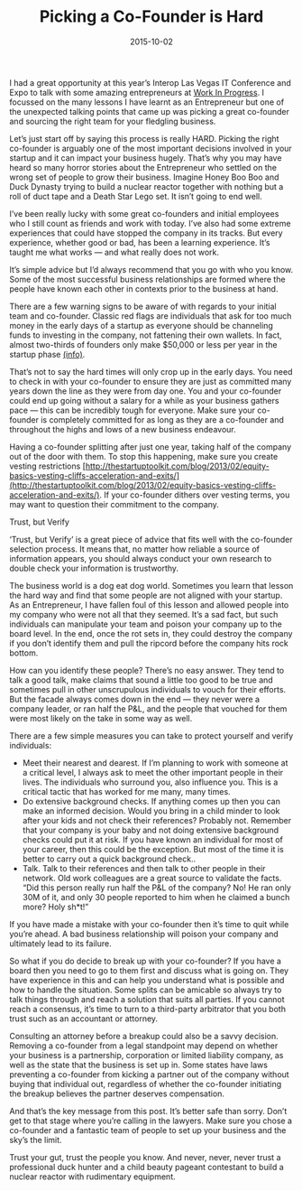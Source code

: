 ﻿---
title: 'Picking a Co-Founder is Hard'
tags:
- Startup
- Entrepreneurship
date: 2015-10-02
---

I had a great opportunity at this year’s Interop Las Vegas IT Conference and Expo to talk with some amazing entrepreneurs at [Work In Progress](http://www.workinprogress.lv/). I focussed on the many lessons I have learnt as an Entrepreneur but one of the unexpected talking points that came up was picking a great co-founder and sourcing the right team for your fledgling business.

Let’s just start off by saying this process is really HARD. Picking the right co-founder is arguably one of the most important decisions involved in your startup and it can impact your business hugely. That’s why you may have heard so many horror stories about the Entrepreneur who settled on the wrong set of people to grow their business. Imagine Honey Boo Boo and Duck Dynasty trying to build a nuclear reactor together with nothing but a roll of duct tape and a Death Star Lego set. It isn’t going to end well.

I’ve been really lucky with some great co-founders and initial employees who I still count as friends and work with today. I’ve also had some extreme experiences that could have stopped the company in its tracks. But every experience, whether good or bad, has been a learning experience. It’s taught me what works — and what really does not work.

It’s simple advice but I’d always recommend that you go with who you know. Some of the most successful business relationships are formed where the people have known each other in contexts prior to the business at hand.

There are a few warning signs to be aware of with regards to your initial team and co-founder. Classic red flags are individuals that ask for too much money in the early days of a startup as everyone should be channeling funds to investing in the company, not fattening their own wallets. In fact, almost two-thirds of founders only make $50,000 or less per year in the startup phase [(info)](http://blog.startupcompass.co/73-percent-of-startup-founders-make-50-dollars-000-per-year-or-less).

That’s not to say the hard times will only crop up in the early days. You need to check in with your co-founder to ensure they are just as committed many years down the line as they were from day one. You and your co-founder could end up going without a salary for a while as your business gathers pace — this can be incredibly tough for everyone. Make sure your co-founder is completely committed for as long as they are a co-founder and throughout the highs and lows of a new business endeavour.

Having a co-founder splitting after just one year, taking half of the company out of the door with them. To stop this happening, make sure you create vesting restrictions [http://thestartuptoolkit.com/blog/2013/02/equity-basics-vesting-cliffs-acceleration-and-exits/](http://thestartuptoolkit.com/blog/2013/02/equity-basics-vesting-cliffs-acceleration-and-exits/). If your co-founder dithers over vesting terms, you may want to question their commitment to the company.

Trust, but Verify

‘Trust, but Verify’ is a great piece of advice that fits well with the co-founder selection process. It means that, no matter how reliable a source of information appears, you should always conduct your own research to double check your information is trustworthy.

The business world is a dog eat dog world. Sometimes you learn that lesson the hard way and find that some people are not aligned with your startup. As an Entrepreneur, I have fallen foul of this lesson and allowed people into my company who were not all that they seemed. It’s a sad fact, but such individuals can manipulate your team and poison your company up to the board level. In the end, once the rot sets in, they could destroy the company if you don’t identify them and pull the ripcord before the company hits rock bottom.

How can you identify these people? There’s no easy answer. They tend to talk a good talk, make claims that sound a little too good to be true and sometimes pull in other unscrupulous individuals to vouch for their efforts. But the facade always comes down in the end — they never were a company leader, or ran half the P&L, and the people that vouched for them were most likely on the take in some way as well.

There are a few simple measures you can take to protect yourself and verify individuals:

- Meet their nearest and dearest. If I’m planning to work with someone at a critical level, I always ask to meet the other important people in their lives. The individuals who surround you, also influence you. This is a critical tactic that has worked for me many, many times.
- Do extensive background checks. If anything comes up then you can make an informed decision. Would you bring in a child minder to look after your kids and not check their references? Probably not. Remember that your company is your baby and not doing extensive background checks could put it at risk. If you have known an individual for most of your career, then this could be the exception. But most of the time it is better to carry out a quick background check..
- Talk. Talk to their references and then talk to other people in their network. Old work colleagues are a great source to validate the facts. “Did this person really run half the P&L of the company? No! He ran only 30M of it, and only 30 people reported to him when he claimed a bunch more? Holy sh*t!”

If you have made a mistake with your co-founder then it’s time to quit while you’re ahead. A bad business relationship will poison your company and ultimately lead to its failure.

So what if you do decide to break up with your co-founder? If you have a board then you need to go to them first and discuss what is going on. They have experience in this and can help you understand what is possible and how to handle the situation. Some splits can be amicable so always try to talk things through and reach a solution that suits all parties. If you cannot reach a consensus, it’s time to turn to a third-party arbitrator that you both trust such as an accountant or attorney.

Consulting an attorney before a breakup could also be a savvy decision. Removing a co-founder from a legal standpoint may depend on whether your business is a partnership, corporation or limited liability company, as well as the state that the business is set up in. Some states have laws preventing a co-founder from kicking a partner out of the company without buying that individual out, regardless of whether the co-founder initiating the breakup believes the partner deserves compensation.

And that’s the key message from this post. It’s better safe than sorry. Don’t get to that stage where you’re calling in the lawyers. Make sure you chose a co-founder and a fantastic team of people to set up your business and the sky’s the limit.

Trust your gut, trust the people you know. And never, never, never trust a professional duck hunter and a child beauty pageant contestant to build a nuclear reactor with rudimentary equipment.

